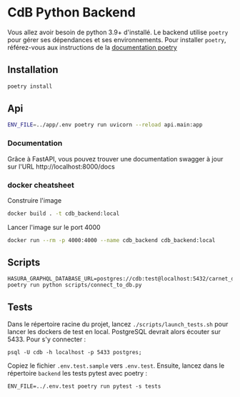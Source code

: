 # CdB Python Backend

Vous allez avoir besoin de python 3.9+ d'installé. Le backend utilise `poetry` pour gérer ses dépendances et ses environnements.
Pour installer `poetry`, référez-vous aux instructions de la [documentation poetry](https://python-poetry.org/docs/#installation)

## Installation

```sh
poetry install
```

## Api

```sh
ENV_FILE=../app/.env poetry run uvicorn --reload api.main:app
```

### Documentation

Grâce à FastAPI, vous pouvez trouver une documentation swagger à jour sur l'URL http://localhost:8000/docs

### docker cheatsheet

Construire l'image

```sh
docker build . -t cdb_backend:local
```

Lancer l'image sur le port 4000

```sh
docker run --rm -p 4000:4000 --name cdb_backend cdb_backend:local
```

## Scripts

    HASURA_GRAPHQL_DATABASE_URL=postgres://cdb:test@localhost:5432/carnet_de_bord poetry run python scripts/connect_to_db.py

## Tests

Dans le répertoire racine du projet, lancez `./scripts/launch_tests.sh` pour lancer les dockers de test en local. PostgreSQL devrait alors écouter sur 5433. Pour s'y connecter :

    psql -U cdb -h localhost -p 5433 postgres;

Copiez le fichier `.env.test.sample` vers `.env.test`. Ensuite, lancez dans le répertoire `backend` les tests pytest avec poetry :

    ENV_FILE=../.env.test poetry run pytest -s tests

